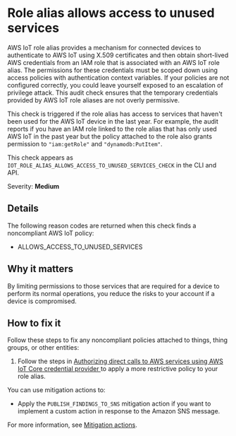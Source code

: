 # Role alias allows access to unused services<a name="audit-chk-role-alias-unused-svcs"></a>

AWS IoT role alias provides a mechanism for connected devices to authenticate to AWS IoT using X\.509 certificates and then obtain short\-lived AWS credentials from an IAM role that is associated with an AWS IoT role alias\. The permissions for these credentials must be scoped down using access policies with authentication context variables\. If your policies are not configured correctly, you could leave yourself exposed to an escalation of privilege attack\. This audit check ensures that the temporary credentials provided by AWS IoT role aliases are not overly permissive\. 

This check is triggered if the role alias has access to services that haven't been used for the AWS IoT device in the last year\. For example, the audit reports if you have an IAM role linked to the role alias that has only used AWS IoT in the past year but the policy attached to the role also grants permission to `"iam:getRole"` and `"dynamodb:PutItem"`\.

This check appears as `IOT_ROLE_ALIAS_ALLOWS_ACCESS_TO_UNUSED_SERVICES_CHECK` in the CLI and API\.

Severity: **Medium**

## Details<a name="audit-chk-role-alias-unused-svcs-details"></a>

The following reason codes are returned when this check finds a noncompliant AWS IoT policy:
+ ALLOWS\_ACCESS\_TO\_UNUSED\_SERVICES

## Why it matters<a name="audit-chk-role-alias-unused-svcs-why-it-matters"></a>

By limiting permissions to those services that are required for a device to perform its normal operations, you reduce the risks to your account if a device is compromised\.

## How to fix it<a name="audit-chk-role-alias-unused-svcs-how-to-fix"></a>

Follow these steps to fix any noncompliant policies attached to things, thing groups, or other entities:

1. Follow the steps in [Authorizing direct calls to AWS services using AWS IoT Core credential provider ](authorizing-direct-aws.md) to apply a more restrictive policy to your role alias\.

You can use mitigation actions to:
+ Apply the `PUBLISH_FINDINGS_TO_SNS` mitigation action if you want to implement a custom action in response to the Amazon SNS message\. 

For more information, see [Mitigation actions](dd-mitigation-actions.md)\. 